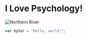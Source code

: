 # I Love Psychology!

![Northern River](https://github.com/user-attachments/assets/4c350180-52dd-4016-9a3f-c4aa7c802bdd)

``` javascript
var myVar = "Hello, world!";
```
